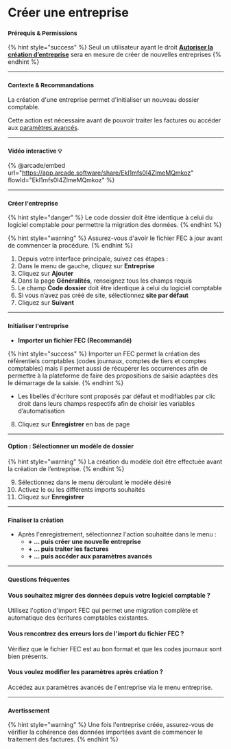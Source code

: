 # Créer une entreprise

### <sup>**Prérequis & Permissions**</sup>

{% hint style="success" %}
Seul un utilisateur ayant le droit [**Autoriser la création d’entreprise**](../administration/detail-des-droits.md) sera en mesure de créer de nouvelles entreprises
{% endhint %}

***

### <sup>**Contexte & Recommandations**</sup>

La création d'une entreprise permet d'initialiser un nouveau dossier comptable.

Cette action est nécessaire avant de pouvoir traiter les factures ou accéder aux [paramètres avancés](parametrages-generaux.md).

***

### <sup>Vidéo interactive 💡</sup>

{% @arcade/embed url="https://app.arcade.software/share/Ekl1mfs0I4ZlmeMQmkoz" flowId="Ekl1mfs0I4ZlmeMQmkoz" %}

***

### <sup>**Créer l'entreprise**</sup>

{% hint style="danger" %}
Le code dossier doit être identique à celui du logiciel comptable pour permettre la migration des données.
{% endhint %}

{% hint style="warning" %}
Assurez-vous d'avoir le fichier FEC à jour avant de commencer la procédure.
{% endhint %}

1. Depuis votre interface principale, suivez ces étapes :
2. Dans le menu de gauche, cliquez sur **Entreprise**
3. Cliquez sur **Ajouter**
4. Dans la page **Généralités**, renseignez tous les champs requis
5. Le champ **Code dossier** doit être identique à celui du logiciel comptable
6. Si vous n’avez pas créé de site, sélectionnez **site par défaut**
7. Cliquez sur **Suivant**

***

### <sup>**Initialiser l'entreprise**</sup>

* **Importer un fichier FEC (Recommandé)**

{% hint style="success" %}
Importer un FEC permet la création des référentiels comptables (codes journaux, comptes de tiers et comptes comptables) mais il permet aussi de récupérer les occurrences afin de permettre à la plateforme de faire des propositions de saisie adaptées dès le démarrage de la saisie.
{% endhint %}

* Les libellés d'écriture sont proposés par défaut et modifiables par clic droit dans leurs champs respectifs afin de choisir les variables d’automatisation

8. Cliquez sur **Enregistrer** en bas de page

***

#### **Option : Sélectionner un modèle de dossier**

{% hint style="warning" %}
La création du modèle doit être effectuée avant la création de l’entreprise.
{% endhint %}

9. Sélectionnez dans le menu déroulant le modèle désiré
10. Activez le ou les différents imports souhaités
11. Cliquez sur **Enregistrer**

***

### <sup>**Finaliser la création**</sup>

* Après l'enregistrement, sélectionnez l'action souhaitée dans le menu :
  * **+ … puis créer une nouvelle entreprise**
  * **+ … puis traiter les factures**
  * **+ … puis accéder aux paramètres avancés**

***

### <sup>**Questions fréquentes**</sup>

#### **Vous souhaitez migrer des données depuis votre logiciel comptable ?**

Utilisez l'option d'import FEC qui permet une migration complète et automatique des écritures comptables existantes.

#### **Vous rencontrez des erreurs lors de l'import du fichier FEC ?**

Vérifiez que le fichier FEC est au bon format et que les codes journaux sont bien présents.

#### **Vous voulez modifier les paramètres après création ?**

Accédez aux paramètres avancés de l'entreprise via le menu entreprise.

***

### <sup>**Avertissement**</sup>

{% hint style="warning" %}
Une fois l'entreprise créée, assurez-vous de vérifier la cohérence des données importées avant de commencer le traitement des factures.
{% endhint %}
